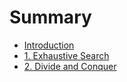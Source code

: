 # Summary

* [Introduction](README.md)
* [1. Exhaustive Search](exhaustive-search.md)
* [2. Divide and Conquer](divide-and-conquer.md)


